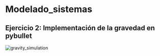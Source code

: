 # Modelado_sistemas

## Ejercicio 2: Implementación de la gravedad en pybullet
![gravity_simulation](Ejercicio_op_2/gravity_simulation.gif)
